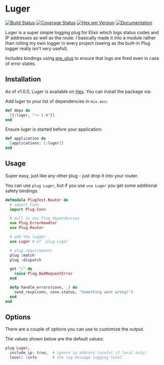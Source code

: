 # Luger
[![Build Status](https://img.shields.io/travis/whitfin/luger.svg)](https://travis-ci.org/whitfin/luger) [![Coverage Status](https://img.shields.io/coveralls/whitfin/luger.svg)](https://coveralls.io/github/whitfin/luger) [![Hex.pm Version](https://img.shields.io/hexpm/v/luger.svg)](https://hex.pm/packages/luger) [![Documentation](https://img.shields.io/badge/docs-latest-yellowgreen.svg)](https://hexdocs.pm/luger/)

Luger is a super simple logging plug for Elixir which logs status codes and IP addresses as well as the route. I basically made it into a module rather than rolling my own logger in every project (seeing as the built-in Plug logger really isn't very useful).

Includes bindings using [pre_plug](https://github.com/whitfin/pre_plug) to ensure that logs are fired even in case of error states.

## Installation

As of v1.0.0, Luger is available on [Hex](https://hex.pm/). You can install the package via:

Add luger to your list of dependencies in `mix.exs`:

```elixir
def deps do
  [{:luger, "~> 1.0"}]
end
```

Ensure luger is started before your application:

```elixir
def application do
  [applications: [:luger]]
end
```

## Usage

Super easy, just like any other plug - just drop it into your router.

You can use `plug Luger`, but if you use `use Luger` you get some additional safety bindings.

```elixir
defmodule PlugTest.Router do
  # import Conn
  import Plug.Conn

  # pull in any Plug dependencies
  use Plug.ErrorHandler
  use Plug.Router

  # add the logger
  use Luger # or `plug Luger`

  # plug requirements
  plug :match
  plug :dispatch

  get "/" do
    raise Plug.BadRequestError
  end

  defp handle_errors(conn, _) do
    send_resp(conn, conn.status, "Something went wrong!")
  end
end
```

## Options

There are a couple of options you can use to customize the output.

The values shown below are the default values:

```elixir
plug Luger,
  include_ip: true,  # ignore ip address (useful if local only)
  level: :info       # the log message logging level
```

